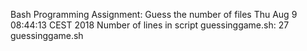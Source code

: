 Bash Programming Assignment: Guess the number of files
Thu Aug  9 08:44:13 CEST 2018
Number of lines in script guessinggame.sh:
27 guessinggame.sh
